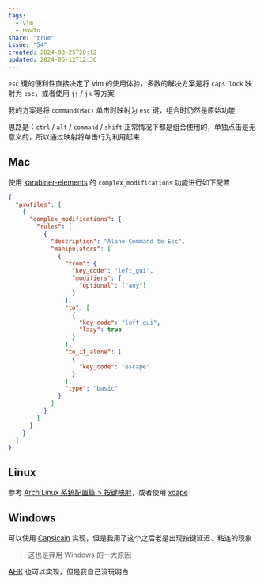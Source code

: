 ```yaml
---  
tags:  
  - Vim  
  - HowTo  
share: "true"  
issue: "54"  
created: 2024-03-25T20:12  
updated: 2024-05-12T12:36  
---  
```

  
`esc` 键的便利性直接决定了 vim 的使用体验，多数的解决方案是将 `caps lock` 映射为 `esc`，或者使用 `jj` / `jk` 等方案  
  
我的方案是将 `command(Mac)` 单击时映射为 `esc` 键，组合时仍然是原始功能  
  
思路是：`ctrl` / `alt` / `command` / `shift` 正常情况下都是组合使用的，单独点击是无意义的，所以通过映射将单击行为利用起来  
  
## Mac  
  
使用 [karabiner-elements](https://karabiner-elements.pqrs.org/) 的 `complex_modifications` 功能进行如下配置  
  
```json  
{  
  "profiles": [  
    {  
      "complex_modifications": {  
        "rules": [  
          {  
            "description": "Alone Command to Esc",  
            "manipulators": [  
              {  
                "from": {  
                  "key_code": "left_gui",  
                  "modifiers": {  
                    "optional": ["any"]  
                  }  
                },  
                "to": [  
                  {  
                    "key_code": "left_gui",  
                    "lazy": true  
                  }  
                ],  
                "to_if_alone": [  
                  {  
                    "key_code": "escape"  
                  }  
                ],  
                "type": "basic"  
              }  
            ]  
          }  
        ]  
      }  
    }  
  ]  
}  
```  
  
## Linux  
  
参考 [Arch Linux 系统配置篇 > 按键映射](../75/Arch%20Linux%20%E7%B3%BB%E7%BB%9F%E9%85%8D%E7%BD%AE%E7%AF%87.md)，或者使用 [xcape](https://github.com/alols/xcape)  
  
## Windows  
  
可以使用 [Capsicain](https://github.com/cajhin/capsicain) 实现，但是我用了这个之后老是出现按键延迟、粘连的现象  
  
> 这也是弃用 Windows 的一大原因  
  
 [AHK](https://www.autohotkey.com/) 也可以实现，但是我自己没玩明白  
